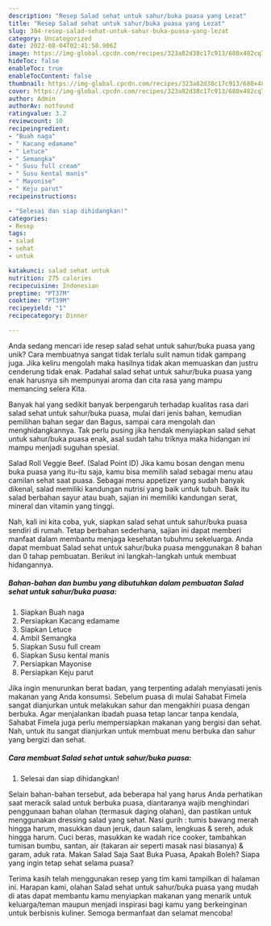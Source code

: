 ```yaml
---
description: "Resep Salad sehat untuk sahur/buka puasa yang Lezat"
title: "Resep Salad sehat untuk sahur/buka puasa yang Lezat"
slug: 384-resep-salad-sehat-untuk-sahur-buka-puasa-yang-lezat
category: Uncategorized
date: 2022-08-04T02:41:58.906Z
image: https://img-global.cpcdn.com/recipes/323a82d38c17c913/680x482cq70/salad-sehat-untuk-sahurbuka-puasa-foto-resep-utama.jpg
hideToc: false
enableToc: true
enableTocContent: false
thumbnail: https://img-global.cpcdn.com/recipes/323a82d38c17c913/680x482cq70/salad-sehat-untuk-sahurbuka-puasa-foto-resep-utama.jpg
cover: https://img-global.cpcdn.com/recipes/323a82d38c17c913/680x482cq70/salad-sehat-untuk-sahurbuka-puasa-foto-resep-utama.jpg
author: Admin
authorAv: notfound
ratingvalue: 3.2
reviewcount: 10
recipeingredient:
- "Buah naga"
- " Kacang edamame"
- " Letuce"
- " Semangka"
- " Susu full cream"
- " Susu kental manis"
- " Mayonise"
- " Keju parut"
recipeinstructions:

- "Selesai dan siap dihidangkan!"
categories:
- Resep
tags:
- salad
- sehat
- untuk

katakunci: salad sehat untuk 
nutrition: 275 calories
recipecuisine: Indonesian
preptime: "PT37M"
cooktime: "PT39M"
recipeyield: "1"
recipecategory: Dinner

---
```





Anda sedang mencari ide resep salad sehat untuk sahur/buka puasa yang unik? Cara membuatnya sangat tidak terlalu sulit namun tidak gampang juga. Jika keliru mengolah maka hasilnya tidak akan memuaskan dan justru cenderung tidak enak. Padahal salad sehat untuk sahur/buka puasa yang enak harusnya sih mempunyai aroma dan cita rasa yang mampu memancing selera Kita.





Banyak hal yang sedikit banyak berpengaruh terhadap kualitas rasa dari salad sehat untuk sahur/buka puasa, mulai dari jenis bahan, kemudian pemilihan bahan segar dan Bagus, sampai cara mengolah dan menghidangkannya. Tak perlu pusing jika hendak menyiapkan salad sehat untuk sahur/buka puasa enak,      asal sudah tahu triknya maka hidangan ini mampu menjadi suguhan spesial.














Salad Roll Veggie Beef. (Salad Point ID) Jika kamu bosan dengan menu buka puasa yang itu-itu saja, kamu bisa memilih salad sebagai menu atau camilan sehat saat puasa. Sebagai menu appetizer yang sudah banyak dikenal, salad memiliki kandungan nutrisi yang baik untuk tubuh. Baik itu salad berbahan sayur atau buah, sajian ini memiliki kandungan serat, mineral dan vitamin yang tinggi.






Nah, kali ini kita coba, yuk, siapkan salad sehat untuk sahur/buka puasa sendiri di rumah. Tetap berbahan sederhana, sajian ini dapat memberi manfaat dalam membantu menjaga kesehatan tubuhmu sekeluarga. Anda dapat membuat Salad sehat untuk sahur/buka puasa menggunakan 8 bahan dan 0 tahap pembuatan. Berikut ini langkah-langkah untuk membuat hidangannya.

<!--inarticleads1-->

##### Bahan-bahan dan bumbu yang dibutuhkan dalam pembuatan Salad sehat untuk sahur/buka puasa:

1. Siapkan Buah naga
1. Persiapkan  Kacang edamame
1. Siapkan  Letuce
1. Ambil  Semangka
1. Siapkan  Susu full cream
1. Siapkan  Susu kental manis
1. Persiapkan  Mayonise
1. Persiapkan  Keju parut


Jika ingin menurunkan berat badan, yang terpenting adalah menyiasati jenis makanan yang Anda konsumsi. Sebelum puasa di mulai Sahabat Fimela sangat dianjurkan untuk melakukan sahur dan mengakhiri puasa dengan berbuka. Agar menjalankan ibadah puasa tetap lancar tanpa kendala, Sahabat Fimela juga perlu mempersiapkan makanan yang bergisi dan sehat. Nah, untuk itu sangat dianjurkan untuk membuat menu berbuka dan sahur yang bergizi dan sehat. 

<!--inarticleads2-->

##### Cara membuat Salad sehat untuk sahur/buka puasa:


1. Selesai dan siap dihidangkan!

Selain bahan-bahan tersebut, ada beberapa hal yang harus Anda perhatikan saat meracik salad untuk berbuka puasa, diantaranya wajib menghindari penggunaan bahan olahan (termasuk daging olahan), dan pastikan untuk menggunakan dressing salad yang sehat. Nasi gurih : tumis bawang merah hingga harum, masukkan daun jeruk, daun salam, lengkuas &amp; sereh, aduk hingga harum. Cuci beras, masukkan ke wadah rice cooker, tambahkan tumisan bumbu, santan, air (takaran air seperti masak nasi biasanya) &amp; garam, aduk rata. Makan Salad Saja Saat Buka Puasa, Apakah Boleh? Siapa yang ingin tetap sehat selama puasa? 

Terima kasih telah menggunakan resep yang tim kami tampilkan di halaman ini. Harapan kami, olahan Salad sehat untuk sahur/buka puasa yang mudah di atas dapat membantu kamu menyiapkan makanan yang menarik untuk keluarga/teman maupun menjadi inspirasi bagi kamu yang berkeinginan untuk berbisnis kuliner. Semoga bermanfaat dan selamat mencoba!
